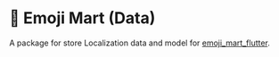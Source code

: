 # 🏪 Emoji Mart (Data)

A package for store Localization data and model for [emoji_mart_flutter](https://pub.dev/packages/emoji_mart_flutter).